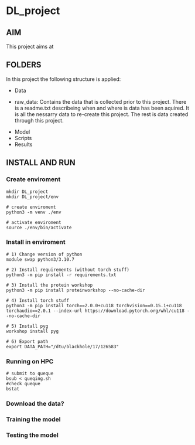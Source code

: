 # DL_project

## AIM 
This project aims at 
 

## FOLDERS 
In this project the following structure is applied: 
* Data
- raw_data: Contains the data that is collected prior to this project. There is a readme.txt describeing when and where is data has been aquired. It is all the nessarry data to re-create this project. 
The rest is data created through this project.

* Model 
* Scripts
* Results



## INSTALL AND RUN 

### Create enviroment

```
mkdir DL_project
mkdir DL_project/env

# create enviroment 
python3 -m venv ./env

# activate enviroment 
source ./env/bin/activate 
```


### Install in enviroment 
```
# 1) Change version of python 
module swap python3/3.10.7

# 2) Install requirements (without torch stuff)
python3 -m pip install -r requirements.txt

# 3) Install the protein workshop
python3 -m pip install proteinworkshop --no-cache-dir

# 4) Install torch stuff
python3 -m pip install torch==2.0.0+cu118 torchvision==0.15.1+cu118 torchaudio==2.0.1 --index-url https://download.pytorch.org/whl/cu118 --no-cache-dir

# 5) Install pyg
workshop install pyg

# 6) Export path
export DATA_PATH="/dtu/blackhole/17/126583"
```

### Running on HPC 
```
# submit to queque 
bsub < queqing.sh
#check queque
bstat
```
### Download the data? 


### Training the model 


### Testing the model 
